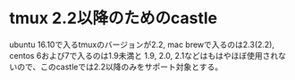 # tmux 2.2以降のためのcastle


ubuntu 16.10で入るtmuxのバージョンが2.2,
mac brewで入るのは2.3(2.2),
centos 6および7で入るのは1.9未満と
1.9, 2.0, 2.1などはもはやほぼ使用されないので、このcastleでは2.2以降のみをサポート対象とする。
